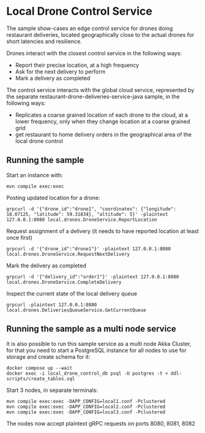 # Local Drone Control Service

The sample show-cases an edge control service for drones doing restaurant deliveries,
located geographically close to the actual drones for short latencies and resilience. 

Drones interact with the closest control service in the following ways:

 * Report their precise location, at a high frequency
 * Ask for the next delivery to perform
 * Mark a delivery as completed

The control service interacts with the global cloud service, represented by the separate 
restaurant-drone-deliveries-service-java sample, in the following ways:

 * Replicates a coarse grained location of each drone to the cloud, at a lower frequency, 
   only when they change location at a coarse grained grid
 * get restaurant to home delivery orders in the geographical area of the local drone control 

## Running the sample

Start an instance with:

```shell
mvn compile exec:exec
```

Posting updated location for a drone:

```shell
grpcurl -d '{"drone_id":"drone1", "coordinates": {"longitude": 18.07125, "latitude": 59.31834}, "altitude": 5}' -plaintext 127.0.0.1:8080 local.drones.DroneService.ReportLocation
```

Request assignment of a delivery (it needs to have reported location at least once first)

```shell
grpcurl -d '{"drone_id":"drone1"}' -plaintext 127.0.0.1:8080 local.drones.DroneService.RequestNextDelivery
```

Mark the delivery as completed
```shell
grpcurl -d '{"delivery_id":"order1"}' -plaintext 127.0.0.1:8080 local.drones.DroneService.CompleteDelivery
```

Inspect the current state of the local delivery queue

```shell
grpcurl -plaintext 127.0.0.1:8080 local.drones.DeliveriesQueueService.GetCurrentQueue
```

## Running the sample as a multi node service

It is also possible to run this sample service as a multi node Akka Cluster, for that you need to start a PostgreSQL
instance for all nodes to use for storage and create schema for it:

```shell
docker compose up --wait
docker exec -i local_drone_control_db psql -U postgres -t < ddl-scripts/create_tables.sql
```

Start 3 nodes, in separate terminals:

```shell
mvn compile exec:exec -DAPP_CONFIG=local1.conf -Pclustered
mvn compile exec:exec -DAPP_CONFIG=local2.conf -Pclustered
mvn compile exec:exec -DAPP_CONFIG=local3.conf -Pclustered
```

The nodes now accept plaintext gRPC requests on ports 8080, 8081, 8082 
